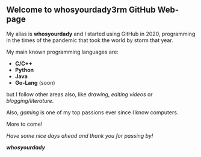 ## Welcome to whosyourdady3rm GitHub Web-page

My alias is **whosyourdady** and I started using GitHub in 2020, programming in the times of the pandemic that took the world by storm that year.

My main known programming languages are:
 - **C/C++**
 - **Python**
 - **Java**
 - **Go-Lang** (soon)
 

but I follow other areas also, like _drawing_, _editing videos_ or _blogging/literature_.

Also, _gaming_ is one of my top passions ever since I know computers.

More to come!

_Have some nice days ahead and thank you for passing by!_

_**whosyourdady**_
